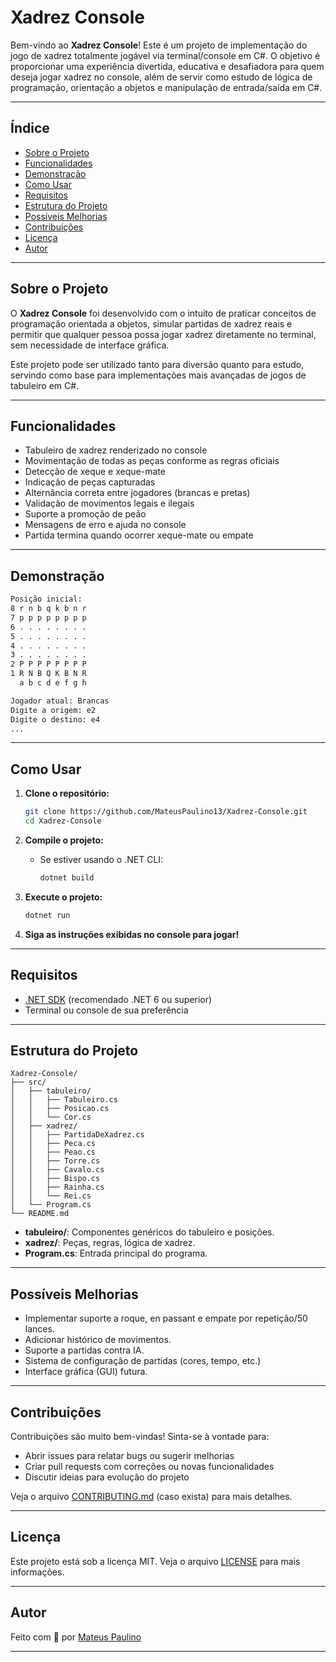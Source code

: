 # Xadrez Console

Bem-vindo ao **Xadrez Console**! Este é um projeto de implementação do jogo de xadrez totalmente jogável via terminal/console em C#. O objetivo é proporcionar uma experiência divertida, educativa e desafiadora para quem deseja jogar xadrez no console, além de servir como estudo de lógica de programação, orientação a objetos e manipulação de entrada/saída em C#.

---

## Índice

- [Sobre o Projeto](#sobre-o-projeto)
- [Funcionalidades](#funcionalidades)
- [Demonstração](#demonstração)
- [Como Usar](#como-usar)
- [Requisitos](#requisitos)
- [Estrutura do Projeto](#estrutura-do-projeto)
- [Possíveis Melhorias](#possíveis-melhorias)
- [Contribuições](#contribuições)
- [Licença](#licença)
- [Autor](#autor)

---

## Sobre o Projeto

O **Xadrez Console** foi desenvolvido com o intuito de praticar conceitos de programação orientada a objetos, simular partidas de xadrez reais e permitir que qualquer pessoa possa jogar xadrez diretamente no terminal, sem necessidade de interface gráfica.

Este projeto pode ser utilizado tanto para diversão quanto para estudo, servindo como base para implementações mais avançadas de jogos de tabuleiro em C#.

---

## Funcionalidades

- Tabuleiro de xadrez renderizado no console
- Movimentação de todas as peças conforme as regras oficiais
- Detecção de xeque e xeque-mate
- Indicação de peças capturadas
- Alternância correta entre jogadores (brancas e pretas)
- Validação de movimentos legais e ilegais
- Suporte a promoção de peão
- Mensagens de erro e ajuda no console
- Partida termina quando ocorrer xeque-mate ou empate

---

## Demonstração

```bash
Posição inicial:
8 r n b q k b n r
7 p p p p p p p p
6 . . . . . . . .
5 . . . . . . . .
4 . . . . . . . .
3 . . . . . . . .
2 P P P P P P P P
1 R N B Q K B N R
  a b c d e f g h

Jogador atual: Brancas
Digite a origem: e2
Digite o destino: e4
...
```

---

## Como Usar

1. **Clone o repositório:**
   ```bash
   git clone https://github.com/MateusPaulino13/Xadrez-Console.git
   cd Xadrez-Console
   ```

2. **Compile o projeto:**
   - Se estiver usando o .NET CLI:
     ```bash
     dotnet build
     ```

3. **Execute o projeto:**
   ```bash
   dotnet run
   ```

4. **Siga as instruções exibidas no console para jogar!**

---

## Requisitos

- [.NET SDK](https://dotnet.microsoft.com/download) (recomendado .NET 6 ou superior)
- Terminal ou console de sua preferência

---

## Estrutura do Projeto

```
Xadrez-Console/
├── src/
│   ├── tabuleiro/
│   │   ├── Tabuleiro.cs
│   │   ├── Posicao.cs
│   │   └── Cor.cs
│   ├── xadrez/
│   │   ├── PartidaDeXadrez.cs
│   │   ├── Peca.cs
│   │   ├── Peao.cs
│   │   ├── Torre.cs
│   │   ├── Cavalo.cs
│   │   ├── Bispo.cs
│   │   ├── Rainha.cs
│   │   └── Rei.cs
│   └── Program.cs
└── README.md
```

- **tabuleiro/**: Componentes genéricos do tabuleiro e posições.
- **xadrez/**: Peças, regras, lógica de xadrez.
- **Program.cs**: Entrada principal do programa.

---

## Possíveis Melhorias

- Implementar suporte a roque, en passant e empate por repetição/50 lances.
- Adicionar histórico de movimentos.
- Suporte a partidas contra IA.
- Sistema de configuração de partidas (cores, tempo, etc.)
- Interface gráfica (GUI) futura.

---

## Contribuições

Contribuições são muito bem-vindas! Sinta-se à vontade para:

- Abrir issues para relatar bugs ou sugerir melhorias
- Criar pull requests com correções ou novas funcionalidades
- Discutir ideias para evolução do projeto

Veja o arquivo [CONTRIBUTING.md](CONTRIBUTING.md) (caso exista) para mais detalhes.

---

## Licença

Este projeto está sob a licença MIT. Veja o arquivo [LICENSE](LICENSE) para mais informações.

---

## Autor

Feito com 💙 por [Mateus Paulino](https://github.com/MateusPaulino13)

---
